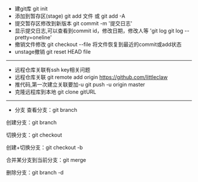 + 建git库  git init
+ 添加到暂存区(stage) git add 文件 或 git add -A
+ 提交暂存区修改到新版本 git commit -m '提交日志'
+ 显示提交日志,可以查看到commit id，修改日期，修改人等
'git log
git log --pretty=oneline'
+ 撤销文件修改 git checkout --file 将文件恢复到最近的commit或add状态
+ unstage撤销  git reset HEAD file
----
+ 远程仓库关联有ssh key相关问题
+ 远程仓库关联 git remote add origin https://github.com/littleclaw
+ 推代码,第一次建立关联要加-u  git push -u origin master
+ 克隆远程库到本地 git clone gitURL
--------
+ 分支  查看分支：git branch

创建分支：git branch <name>

切换分支：git checkout <name>

创建+切换分支：git checkout -b <name>

合并某分支到当前分支：git merge <name>

删除分支：git branch -d <name>

